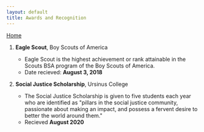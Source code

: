 ```yaml
---
layout: default
title: Awards and Recognition
---
```

[Home](https://bentdoug.github.io/index.html)

1. **Eagle Scout**, Boy Scouts of America
    - Eagle Scout is the highest achievement or rank attainable in the Scouts BSA program of the Boy Scouts of America.
    - Date recieved: **August 3, 2018**

2. **Social Justice Scholarship**, Ursinus College
    - The Social Justice Scholarship is given to five students each year who are identified as "pillars in the social justice community, passionate about making an impact, and possess a fervent desire to better the world around them."
    - Recieved **August 2020**

